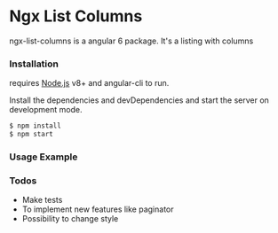 # Ngx List Columns

ngx-list-columns is a angular 6 package.
It's a listing with columns

### Installation

requires [Node.js](https://nodejs.org/) v8+ and angular-cli to run.

Install the dependencies and devDependencies and start the server on development mode.

```sh
$ npm install
$ npm start
```

### Usage Example


### Todos
 - Make tests
 - To implement new features like paginator
 - Possibility to change style